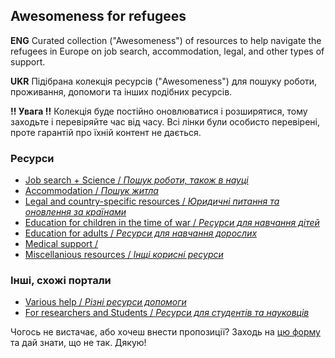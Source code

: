 ## Awesomeness for refugees
**ENG** Curated collection ("Awesomeness") of resources to help navigate the refugees in Europe on job search, accommodation, legal, and other types of support.

**UKR** Підібрана колекція ресурсів ("Awesomeness") для пошуку роботи, проживання, допомоги та інших подібних ресурсів.

**!! Увага !!** Колекція буде постійно оновлюватися і розширятися, тому заходьте і перевіряйте час від часу. Всі лінки були особисто перевірені, проте гарантій про їхній контент не дається.

### Ресурси

* [Job search + Science / _Пошук роботи, також в науці_](content/job_search.md)
* [Accommodation / _Пошук житла_](content/accommodation.md)
* [Legal and country-specific resources / _Юридичні питання та оновлення за країнами_](content/legal.md)
* [Education for children in the time of war / _Ресурси для навчання дітей_](content/education_children.md)
* [Education for adults / _Ресурси для навчання дорослих_](content/education_adults.md)
* [Medical support / ](content/medical.md)
* [Miscellanious resources / _Інщі корисні ресурси_](content/misc.md)


### Інші, схожі портали
* [Various help / _Різні ресурси допомоги_](https://youthful-plant-07b.notion.site/Help-with-work-71deeb69a45b4ce9b26efc5eff741a73)
* [For researchers and Students / _Ресурси для студентів та науковців_](https://github.com/bgruening/awesome-ukraine-support/blob/main/README.md)

Чогось не вистачає, або хочеш внести пропозиції? Заходь на [цю форму](https://docs.google.com/forms/d/e/1FAIpQLSecFTM6L5tsFEDgfmxSzEMplG3YSja_ncb561XlC4RuOBJiQg/viewform?usp=sf_link) та дай знати, що не так. Дякую!